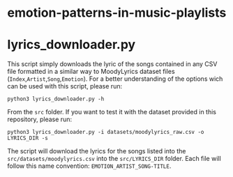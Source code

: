 # emotion-patterns-in-music-playlists

# lyrics_downloader.py

This script simply downloads the lyric of the songs contained
in any CSV file formatted in a similar way to MoodyLyrics dataset
files (`Index`,`Artist`,`Song`,`Emotion`). For a better understanding
of the options wich can be used with this script, please run:

`python3 lyrics_downloader.py -h`

From the `src` folder. If you want to test it with the dataset provided in
this repository, please run:

`python3 lyrics_downloader.py -i datasets/moodylyrics_raw.csv -o LYRICS_DIR -s`

The script will download the lyrics for the songs listed into the `src/datasets/moodylyrics.csv`
into the `src/LYRICS_DIR` folder. Each file will follow this name convention:
`EMOTION_ARTIST_SONG-TITLE`.
